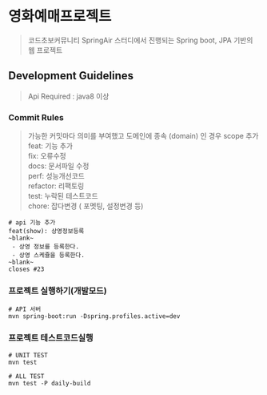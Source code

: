 # 영화예매프로젝트
> 코드초보커뮤니티 SpringAir 스터디에서 진행되는 Spring boot, JPA 기반의 웹 프로젝트 


## Development Guidelines
> Api Required : java8 이상 

### Commit Rules
> 가능한 커밋마다 의미를 부여했고 도메인에 종속 (domain) 인 경우 scope 추가  
> feat: 기능 추가  
> fix: 오류수정  
> docs: 문서파일 수정  
> perf: 성능개선코드  
> refactor: 리팩토링  
> test: 누락된 테스트코드  
> chore: 잡다변경 ( 포멧팅, 설정변경 등)  
```
# api 기능 추가
feat(show): 상영정보등록
~blank~
 - 상영 정보를 등록한다.
 - 상영 스케쥴을 등록한다.
~blank~
closes #23
```


### 프로젝트 실행하기(개발모드)
```
# API 서버
mvn spring-boot:run -Dspring.profiles.active=dev
```

### 프로젝트 테스트코드실행
```
# UNIT TEST
mvn test

# ALL TEST
mvn test -P daily-build
```